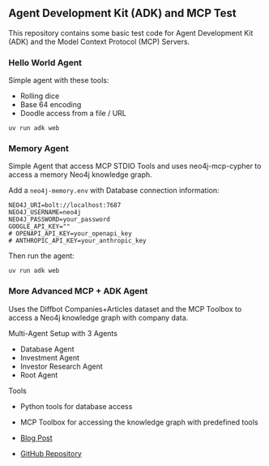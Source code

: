 ## Agent Development Kit (ADK) and MCP Test

This repository contains some basic test code for Agent Development Kit (ADK) and the Model Context Protocol (MCP) Servers.

### Hello World Agent

Simple agent with these tools:

* Rolling dice
* Base 64 encoding 
* Doodle access from a file / URL

```shell
uv run adk web
```

### Memory Agent

Simple Agent that access MCP STDIO Tools and uses neo4j-mcp-cypher to access a memory Neo4j knowledge graph.

Add a `neo4j-memory.env` with Database connection information:

```env
NEO4J_URI=bolt://localhost:7687
NEO4J_USERNAME=neo4j
NEO4J_PASSWORD=your_password
GOOGLE_API_KEY=""
# OPENAPI_API_KEY=your_openapi_key
# ANTHROPIC_API_KEY=your_anthropic_key
```

Then run the agent:

```shell
uv run adk web
```

### More Advanced MCP + ADK Agent

Uses the Diffbot Companies+Articles dataset and the MCP Toolbox to access a Neo4j knowledge graph with company data.

Multi-Agent Setup with 3 Agents

* Database Agent
* Investment Agent
* Investor Research Agent
* Root Agent

Tools

* Python tools for database access
* MCP Toolbox for accessing the knowledge graph with predefined tools

* [Blog Post](https://www.googlecloudcommunity.com/gc/Cloud-Product-Articles/Using-Google-s-Agent-Development-Kit-ADK-with-MCP-Toolbox-and/ta-p/898512)
* [GitHub Repository](https://github.com/neo4j-examples/neo4j-gcp-vertex-ai-langchain/tree/main/neo4j-agent-development-kit-adk-companies)
